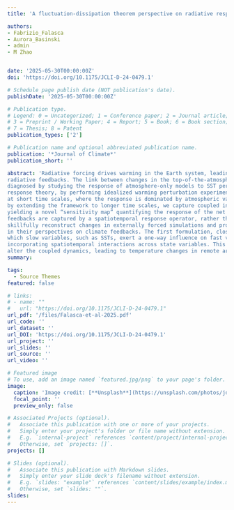 ```yaml
---
title: 'A fluctuation-dissipation theorem perspective on radiative responses to temperature perturbations'

authors:
- Fabrizio_Falasca
- Aurora_Basinski
- admin
- M Zhao


date: '2025-05-30T00:00:00Z'
doi: 'https://doi.org/10.1175/JCLI-D-24-0479.1'

# Schedule page publish date (NOT publication's date).
publishDate: '2025-05-30T00:00:00Z'

# Publication type.
# Legend: 0 = Uncategorized; 1 = Conference paper; 2 = Journal article;
# 3 = Preprint / Working Paper; 4 = Report; 5 = Book; 6 = Book section;
# 7 = Thesis; 8 = Patent
publication_types: ['2']

# Publication name and optional abbreviated publication name.
publication: '*Journal of Climate*'
publication_short: ''

abstract: 'Radiative forcing drives warming in the Earth system, leading to changes in sea surface temperatures (SSTs) and associated
radiative feedbacks. The link between changes in the top-of-the-atmosphere (TOA) net radiative flux and SST patterns, is typically
diagnosed by studying the response of atmosphere-only models to SST perturbations. In this work, we diagnose the pattern effect through
response theory, by performing idealized warming perturbation experiments from unperturbed data alone. First, by studying the response
at short time scales, where the response is dominated by atmospheric variability, we recover results that agree with the literature. Second,
by extending the framework to longer time scales, we capture coupled interactions between the slow ocean component and the atmosphere,
yielding a novel “sensitivity map” quantifying the response of the net radiative flux to SST perturbations in the coupled system. Here,
feedbacks are captured by a spatiotemporal response operator, rather than time-independent maps as in traditional studies. Both formulations
skillfully reconstruct changes in externally forced simulations and provide practical strategies for climate studies. The key distinction lies
in their perspectives on climate feedbacks. The first formulation, closely aligned with prediction tasks, follows the traditional view in
which slow variables, such as SSTs, exert a one-way influence on fast variables. The second formulation broadens this perspective by
incorporating spatiotemporal interactions across state variables. This alternative approach explores how localized SST perturbations can
alter the coupled dynamics, leading to temperature changes in remote areas and further impacting the radiative fluxes at later times.'
summary: 

tags:
  - Source Themes
featured: false

# links:
# - name: ""
#   url: "https://doi.org/10.1175/JCLI-D-24-0479.1"
url_pdf: '/files/Falasca-et-al-2025.pdf'
url_code: ''
url_dataset: ''
url_DOI: 'https://doi.org/10.1175/JCLI-D-24-0479.1'
url_project: ''
url_slides: ''
url_source: ''
url_video: ''

# Featured image
# To use, add an image named `featured.jpg/png` to your page's folder.
image:
  caption: 'Image credit: [**Unsplash**](https://unsplash.com/photos/jdD8gXaTZsc)'
  focal_point: ''
  preview_only: false

# Associated Projects (optional).
#   Associate this publication with one or more of your projects.
#   Simply enter your project's folder or file name without extension.
#   E.g. `internal-project` references `content/project/internal-project/index.md`.
#   Otherwise, set `projects: []`.
projects: []

# Slides (optional).
#   Associate this publication with Markdown slides.
#   Simply enter your slide deck's filename without extension.
#   E.g. `slides: "example"` references `content/slides/example/index.md`.
#   Otherwise, set `slides: ""`.
slides:
---
```

